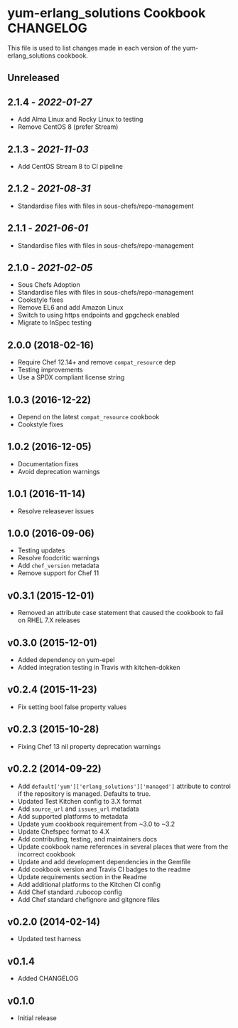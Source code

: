 # yum-erlang_solutions Cookbook CHANGELOG

This file is used to list changes made in each version of the yum-erlang_solutions cookbook.

## Unreleased

## 2.1.4 - *2022-01-27*

- Add Alma Linux and Rocky Linux to testing
- Remove CentOS 8 (prefer Stream)

## 2.1.3 - *2021-11-03*

- Add CentOS Stream 8 to CI pipeline

## 2.1.2 - *2021-08-31*

- Standardise files with files in sous-chefs/repo-management

## 2.1.1 - *2021-06-01*

- Standardise files with files in sous-chefs/repo-management

## 2.1.0 - *2021-02-05*

- Sous Chefs Adoption
- Standardise files with files in sous-chefs/repo-management
- Cookstyle fixes
- Remove EL6 and add Amazon Linux
- Switch to using https endpoints and gpgcheck enabled
- Migrate to InSpec testing

## 2.0.0 (2018-02-16)

- Require Chef 12.14+ and remove `compat_resourc`e dep
- Testing improvements
- Use a SPDX compliant license string

## 1.0.3 (2016-12-22)

- Depend on the latest `compat_resource` cookbook
- Cookstyle fixes

## 1.0.2 (2016-12-05)

- Documentation fixes
- Avoid deprecation warnings

## 1.0.1 (2016-11-14)

- Resolve releasever issues

## 1.0.0 (2016-09-06)

- Testing updates
- Resolve foodcritic warnings
- Add `chef_version` metadata
- Remove support for Chef 11

## v0.3.1 (2015-12-01)

- Removed an attribute case statement that caused the cookbook to fail on RHEL 7.X releases

## v0.3.0 (2015-12-01)

- Added dependency on yum-epel
- Added integration testing in Travis with kitchen-dokken

## v0.2.4 (2015-11-23)

- Fix setting bool false property values

## v0.2.3 (2015-10-28)

- Fixing Chef 13 nil property deprecation warnings

## v0.2.2 (2014-09-22)

- Add `default['yum']['erlang_solutions']['managed']` attribute to control if the repository is managed. Defaults to true.
- Updated Test Kitchen config to 3.X format
- Add `source_url` and `issues_url` metadata
- Add supported platforms to metadata
- Update yum cookbook requirement from ~3.0 to ~3.2
- Update Chefspec format to 4.X
- Add contributing, testing, and maintainers docs
- Update cookbook name references in several places that were from the incorrect cookbook
- Update and add development dependencies in the Gemfile
- Add cookbook version and Travis CI badges to the readme
- Update requirements section in the Readme
- Add additional platforms to the Kitchen CI config
- Add Chef standard .rubocop config
- Add Chef standard chefignore and gitgnore files

## v0.2.0 (2014-02-14)

- Updated test harness

## v0.1.4

- Added CHANGELOG

## v0.1.0

- Initial release
